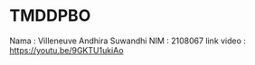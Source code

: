 # TMDDPBO
Nama : Villeneuve Andhira Suwandhi
NIM : 2108067
link video : https://youtu.be/9GKTU1ukiAo
